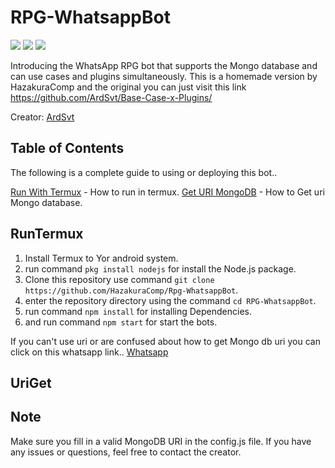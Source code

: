 # RPG-WhatsappBot

<img src="https://img.shields.io/badge/JavaScript-F7DF1E?style=for-the-badge&logo=javascript&logoColor=black" /> <img src="https://img.shields.io/badge/Node.js-43853D?style=for-the-badge&logo=node.js&logoColor=white" /> <img src="https://img.shields.io/badge/MongoDB-4EA94B?style=for-the-badge&logo=mongodb&logoColor=white" />

Introducing the WhatsApp RPG bot that supports the Mongo database and can use cases and plugins simultaneously. This is a homemade version by HazakuraComp and the original you can just visit this link https://github.com/ArdSvt/Base-Case-x-Plugins/

Creator: [ArdSvt](https://github.com/ArdSvt)

## Table of Contents 

The following is a complete guide to using or deploying this bot..

[Run With Termux](#RunTermux) - How to run in termux.
[Get URI MongoDB](#UriGet) - How to Get uri Mongo database.

## RunTermux

1. Install Termux to Yor android system.
2. run command `pkg install nodejs` for install the Node.js package.
3. Clone this repository use command `git clone https://github.com/HazakuraComp/Rpg-WhatsappBot`.
4. enter the repository directory using the command `cd RPG-WhatsappBot`.
5. run command `npm install` for installing Dependencies.
6. and run command `npm start` for start the bots.

If you can't use uri or are confused about how to get Mongo db uri you can click on this whatsapp link..
[Whatsapp](https://wa.me/6287756593163)

## UriGet

## Note

Make sure you fill in a valid MongoDB URI in the config.js file. If you have any issues or questions, feel free to contact the creator.
